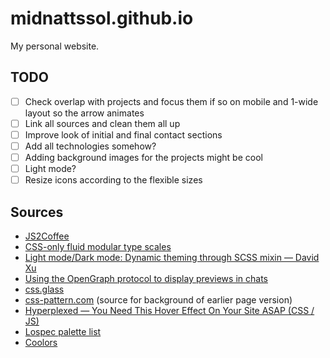 # midnattssol.github.io

My personal website.

## TODO

- [ ] Check overlap with projects and focus them if so on mobile and 1-wide layout so the arrow animates
- [ ] Link all sources and clean them all up
- [ ] Improve look of initial and final contact sections
- [ ] Add all technologies somehow?
- [ ] Adding background images for the projects might be cool
- [ ] Light mode?
- [ ] Resize icons according to the flexible sizes

## Sources

- [JS2Coffee](https://js2coffee.github.io/)
- [CSS-only fluid modular type scales](https://utopia.fyi/blog/css-modular-scales/)
- [Light mode/Dark mode: Dynamic theming through SCSS mixin — David Xu](https://david-x.medium.com/light-mode-dark-mode-dynamic-theming-through-scss-mixin-c86e57a4de49)
- [Using the OpenGraph protocol to display previews in chats](https://ogp.me/)
- [css.glass](https://css.glass/)
- [css-pattern.com](css-pattern.com) (source for background of earlier page version)
- [Hyperplexed — You Need This Hover Effect On Your Site ASAP (CSS / JS)](https://youtu.be/htGfnF1zN4g)
- [Lospec palette list](https://lospec.com/palette-list )
- [Coolors](https://coolors.co)
